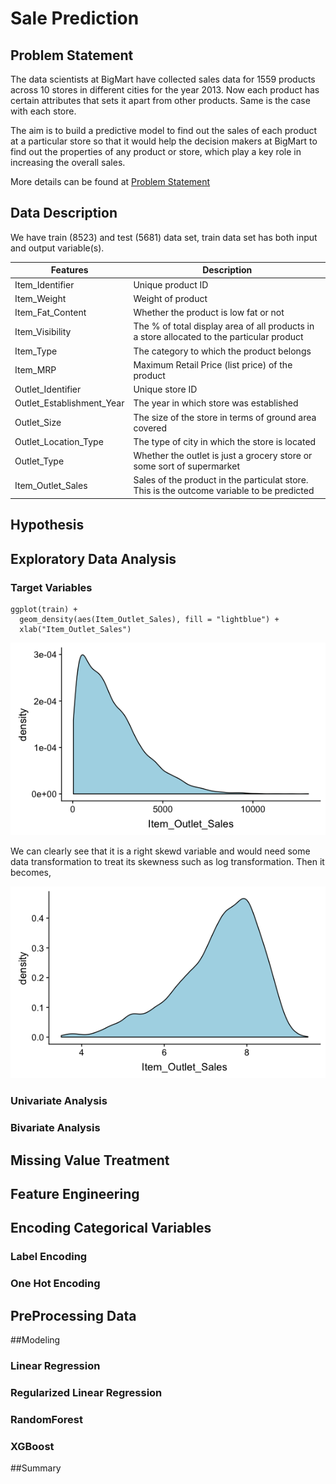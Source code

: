 # Sale Prediction

## Problem Statement
The data scientists at BigMart have collected sales data for 1559 products across 10 stores in different cities for the year 2013. Now each product has certain attributes that sets it apart from other products. Same is the case with each store.

The aim is to build a predictive model to find out the sales of each product at a particular store so that it would help the decision makers at BigMart to find out the properties of any product or store, which play a key role in increasing the overall sales.

More details can be found at [Problem Statement](https://datahack.analyticsvidhya.com/contest/practice-problem-big-mart-sales-iii/)

## Data Description
We have train (8523) and test (5681) data set, train data set has both input and output variable(s).

| Features | Description |
| --- | --- |
| Item_Identifier | Unique product ID |
| Item_Weight | Weight of product |
| Item_Fat_Content | Whether the product is low fat or not |
| Item_Visibility | The % of total display area of all products in a store allocated to the particular product|
| Item_Type | The category to which the product belongs|
| Item_MRP | Maximum Retail Price (list price) of the product |
| Outlet_Identifier | Unique store ID |
| Outlet_Establishment_Year | The year in which store was established |
| Outlet_Size | The size of the store in terms of ground area covered |
| Outlet_Location_Type | The type of city in which the store is located |
| Outlet_Type | Whether the outlet is just a grocery store or some sort of supermarket |
| Item_Outlet_Sales | Sales of the product in the particulat store. This is the outcome variable to be predicted | 

## Hypothesis


## Exploratory Data Analysis
### Target Variables
```
ggplot(train) + 
  geom_density(aes(Item_Outlet_Sales), fill = "lightblue") +
  xlab("Item_Outlet_Sales")
```
![](Pictures/1_target_dist_2.png)

We can clearly see that it is a right skewd variable and would need some data transformation to treat its skewness such as log transformation. Then it becomes,

![](Pictures/1_target_dist.png)


### Univariate Analysis
### Bivariate Analysis
## Missing Value Treatment
## Feature Engineering
## Encoding Categorical Variables
### Label Encoding
### One Hot Encoding
## PreProcessing Data
##Modeling
### Linear Regression
### Regularized Linear Regression
### RandomForest
### XGBoost
##Summary
